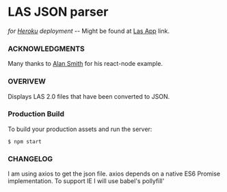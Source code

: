 # LAS JSON parser
_for [Heroku](https://www.heroku.com/) deployment_
-- Might be found at [Las App](https://las-app.herokuapp.com/) link.

### ACKNOWLEDGMENTS
Many thanks to [Alan Smith](https://github.com/alanbsmith/react-node-example) for his react-node example. 


### OVERIVEW
Displays LAS 2.0 files that have been converted to JSON.

### Production Build

To build your production assets and run the server:
```
$ npm start
```

### CHANGELOG
I am using axios to get the json file. axios depends on a native ES6 Promise implementation.
To support IE I will use babel's pollyfill'
